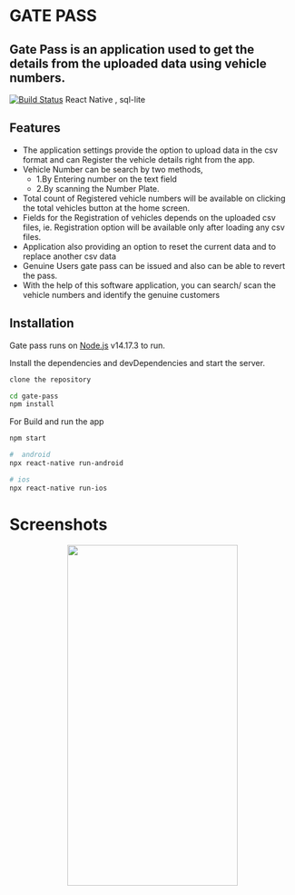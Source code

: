 # GATE PASS
## Gate Pass is an application used to get the details from the uploaded data using vehicle numbers.



[![Build Status](https://travis-ci.org/joemccann/dillinger.svg?branch=master)](https://travis-ci.org/joemccann/dillinger)
React Native , sql-lite
## Features
- The application settings provide the option to upload data in the csv format and can Register the vehicle details right from the app.
- Vehicle Number can be search by two methods,
     - 1.By Entering number on the text field
     - 2.By scanning the Number Plate.
- Total count of Registered vehicle numbers will be available on clicking the total vehicles button at the home screen.
- Fields for the Registration of vehicles  depends on the uploaded csv files, ie. Registration option will be available only after loading any csv files.
- Application also providing an option to reset the current data and to replace another csv data
- Genuine Users gate pass can be issued and also can be able to revert the pass.
- With the help of this software application, you can search/ scan the vehicle numbers and identify the genuine customers


## Installation

Gate pass runs on [Node.js](https://nodejs.org/) v14.17.3 to run.

Install the dependencies and devDependencies and start the server.

```sh
clone the repository

cd gate-pass
npm install
```
For Build and run the app
```sh
npm start

#  android
npx react-native run-android

# ios
npx react-native run-ios
```
# Screenshots
<p align="center">
<img src="https://user-images.githubusercontent.com/54674453/206155842-8e035633-3964-43cb-becd-2b2127d6352a.JPEG" width=300 height=600>
</p>



